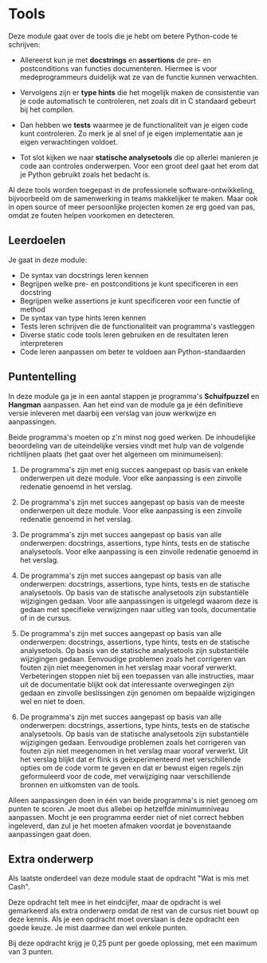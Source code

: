 # Tools

Deze module gaat over de tools die je hebt om betere Python-code te schrijven:

- Allereerst kun je met **docstrings** en **assertions** de pre- en postconditions van functies documenteren. Hiermee is voor medeprogrammeurs duidelijk wat ze van de functie kunnen verwachten.

- Vervolgens zijn er **type hints** die het mogelijk maken de consistentie van je code automatisch te controleren, net zoals dit in C standaard gebeurt bij het compilen.

- Dan hebben we **tests** waarmee je de functionaliteit van je eigen code kunt controleren. Zo merk je al snel of je eigen implementatie aan je eigen verwachtingen voldoet.

- Tot slot kijken we naar **statische analysetools** die op allerlei manieren je code aan controles onderwerpen. Voor een groot deel gaat het erom dat je Python gebruikt zoals het bedacht is.

Al deze tools worden toegepast in de professionele software-ontwikkeling, bijvoorbeeld om de samenwerking in teams makkelijker te maken. Maar ook in open source of meer persoonlijke projecten komen ze erg goed van pas, omdat ze fouten helpen voorkomen en detecteren.

## Leerdoelen

Je gaat in deze module:

- De syntax van docstrings leren kennen
- Begrijpen welke pre- en postconditions je kunt specificeren in een docstring
- Begrijpen welke assertions je kunt specificeren voor een functie of method
- De syntax van type hints leren kennen
- Tests leren schrijven die de functionaliteit van programma's vastleggen
- Diverse static code tools leren gebruiken en de resultaten leren interpreteren
- Code leren aanpassen om beter te voldoen aan Python-standaarden

## Puntentelling

In deze module ga je in een aantal stappen je programma's **Schuifpuzzel** en **Hangman** aanpassen. Aan het eind van de module ga je één definitieve versie inleveren met daarbij een verslag van jouw werkwijze en aanpassingen.

Beide programma's moeten op z'n minst nog goed werken. De inhoudelijke beoordeling van de uiteindelijke versies vindt met hulp van de volgende richtlijnen plaats (het gaat over het algemeen om minimumeisen):

1. De programma's zijn met enig succes aangepast op basis van enkele onderwerpen uit deze module. Voor elke aanpassing is een zinvolle redenatie genoemd in het verslag.

2. De programma's zijn met succes aangepast op basis van de meeste onderwerpen uit deze module. Voor elke aanpassing is een zinvolle redenatie genoemd in het verslag.

3. De programma's zijn met succes aangepast op basis van alle onderwerpen: docstrings, assertions, type hints, tests en de statische analysetools. Voor elke aanpassing is een zinvolle redenatie genoemd in het verslag.

4. De programma's zijn met succes aangepast op basis van alle onderwerpen: docstrings, assertions, type hints, tests en de statische analysetools. Op basis van de statische analysetools zijn substantiële wijzigingen gedaan. Voor alle aanpassingen is uitgelegd waarom deze is gedaan met specifieke verwijzingen naar uitleg van tools, documentatie of in de cursus.

5. De programma's zijn met succes aangepast op basis van alle onderwerpen: docstrings, assertions, type hints, tests en de statische analysetools. Op basis van de statische analysetools zijn substantiële wijzigingen gedaan. Eenvoudige problemen zoals het corrigeren van fouten zijn niet meegenomen in het verslag maar vooraf verwerkt. Verbeteringen stoppen niet bij een toepassen van alle instructies, maar uit de documentatie blijkt ook dat interessante overwegingen zijn gedaan en zinvolle beslissingen zijn genomen om bepaalde wijzigingen wel en niet te doen.

6. De programma's zijn met succes aangepast op basis van alle onderwerpen: docstrings, assertions, type hints, tests en de statische analysetools. Op basis van de statische analysetools zijn substantiële wijzigingen gedaan. Eenvoudige problemen zoals het corrigeren van fouten zijn niet meegenomen in het verslag maar vooraf verwerkt. Uit het verslag blijkt dat er flink is geëxperimenteerd met verschillende opties om de code vorm te geven en dat er bewust eigen regels zijn geformuleerd voor de code, met verwijziging naar verschillende bronnen en uitkomsten van de tools.

Alleen aanpassingen doen in één van beide programma's is niet genoeg om punten te scoren. Je moet dus allebei op hetzelfde minimumniveau aanpassen. Mocht je een programma eerder niet of niet correct hebben ingeleverd, dan zul je het moeten afmaken voordat je bovenstaande aanpassingen gaat doen.

## Extra onderwerp

Als laatste onderdeel van deze module staat de opdracht "Wat is mis met Cash".

Deze opdracht telt mee in het eindcijfer, maar de opdracht is wel gemarkeerd als extra onderwerp omdat de rest van de cursus niet bouwt op deze kennis. Als je een opdracht moet overslaan is deze opdracht een goede keuze. Je mist daarmee dan wel enkele punten.

Bij deze opdracht krijg je 0,25 punt per goede oplossing, met een maximum van 3 punten.
